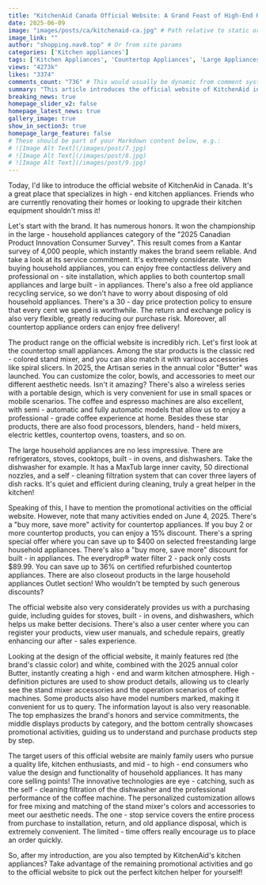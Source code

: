 ```yaml
---
title: "KitchenAid Canada Official Website: A Grand Feast of High-End Kitchen Appliances, Limited-Time Discounts You Can't Miss!"
date: 2025-06-09
image: "images/posts/ca/kitchenaid-ca.jpg" # Path relative to static or assets
image_link: ""
author: "shopping.nav8.top" # Or from site params
categories: ['Kitchen appliances']
tags: ['Kitchen Appliances', 'Countertop Appliances', 'Large Appliances', 'KitchenAid', 'Coffee and Espresso Machines', 'Food Processors', 'Blenders', 'Handheld Blenders', 'Kettles', 'Countertop Ovens', 'Toasters', 'Refrigerators', 'Stoves', 'Cooktops', 'Built-in Ovens', 'Dishwashers', 'Free Contactless Delivery Service', 'Professional On-site Installation Service', 'Free Old Appliance Recycling Service', '30-day Price Protection Service', 'Flexible Return and Exchange Service', 'Purchase Guide Service', 'User Center Service', 'Influencer cooperation services', 'Promotion Information Services']
views: "4273k"
likes: "3374"
comments_count: "736" # This would usually be dynamic from comment system
summary: "This article introduces the official website of KitchenAid in Canada. The brand has many honors and provides considerate service. The official website offers a rich variety of products, including countertop small appliances and large household appliances, and there are also various promotional activities. The website is reasonably designed, and its target users are families that pursue quality. Its core selling points include innovative technology and personalized customization. If you're心动 (should be interested here), you can take advantage of the activities and go to the official website to make a selection.  "
breaking_news: true   
homepage_slider_v2: false  
homepage_latest_news: true  
gallery_image: true  
show_in_section3: true
homepage_large_feature: false
# These should be part of your Markdown content below, e.g.:
# ![Image Alt Text](/images/post/7.jpg)
# ![Image Alt Text](/images/post/8.jpg)
# ![Image Alt Text](/images/post/9.jpg)
---
```


Today, I'd like to introduce the official website of KitchenAid in Canada. It's a great place that specializes in high - end kitchen appliances. Friends who are currently renovating their homes or looking to upgrade their kitchen equipment shouldn't miss it!

Let's start with the brand. It has numerous honors. It won the championship in the large - household appliances category of the "2025 Canadian Product Innovation Consumer Survey". This result comes from a Kantar survey of 4,000 people, which instantly makes the brand seem reliable. And take a look at its service commitment. It's extremely considerate. When buying household appliances, you can enjoy free contactless delivery and professional on - site installation, which applies to both countertop small appliances and large built - in appliances. There's also a free old appliance recycling service, so we don't have to worry about disposing of old household appliances. There's a 30 - day price protection policy to ensure that every cent we spend is worthwhile. The return and exchange policy is also very flexible, greatly reducing our purchase risk. Moreover, all countertop appliance orders can enjoy free delivery!

The product range on the official website is incredibly rich. Let's first look at the countertop small appliances. Among the star products is the classic red - colored stand mixer, and you can also match it with various accessories like spiral slicers. In 2025, the Artisan series in the annual color "Butter" was launched. You can customize the color, bowls, and accessories to meet our different aesthetic needs. Isn't it amazing? There's also a wireless series with a portable design, which is very convenient for use in small spaces or mobile scenarios. The coffee and espresso machines are also excellent, with semi - automatic and fully automatic models that allow us to enjoy a professional - grade coffee experience at home. Besides these star products, there are also food processors, blenders, hand - held mixers, electric kettles, countertop ovens, toasters, and so on.

The large household appliances are no less impressive. There are refrigerators, stoves, cooktops, built - in ovens, and dishwashers. Take the dishwasher for example. It has a MaxTub large inner cavity, 50 directional nozzles, and a self - cleaning filtration system that can cover three layers of dish racks. It's quiet and efficient during cleaning, truly a great helper in the kitchen!

Speaking of this, I have to mention the promotional activities on the official website. However, note that many activities ended on June 4, 2025. There's a "buy more, save more" activity for countertop appliances. If you buy 2 or more countertop products, you can enjoy a 15% discount. There's a spring special offer where you can save up to $400 on selected freestanding large household appliances. There's also a "buy more, save more" discount for built - in appliances. The everydrop® water filter 2 - pack only costs $89.99. You can save up to 36% on certified refurbished countertop appliances. There are also closeout products in the large household appliances Outlet section! Who wouldn't be tempted by such generous discounts?

The official website also very considerately provides us with a purchasing guide, including guides for stoves, built - in ovens, and dishwashers, which helps us make better decisions. There's also a user center where you can register your products, view user manuals, and schedule repairs, greatly enhancing our after - sales experience.

Looking at the design of the official website, it mainly features red (the brand's classic color) and white, combined with the 2025 annual color Butter, instantly creating a high - end and warm kitchen atmosphere. High - definition pictures are used to show product details, allowing us to clearly see the stand mixer accessories and the operation scenarios of coffee machines. Some products also have model numbers marked, making it convenient for us to query. The information layout is also very reasonable. The top emphasizes the brand's honors and service commitments, the middle displays products by category, and the bottom centrally showcases promotional activities, guiding us to understand and purchase products step by step.

The target users of this official website are mainly family users who pursue a quality life, kitchen enthusiasts, and mid - to high - end consumers who value the design and functionality of household appliances. It has many core selling points! The innovative technologies are eye - catching, such as the self - cleaning filtration of the dishwasher and the professional performance of the coffee machine. The personalized customization allows for free mixing and matching of the stand mixer's colors and accessories to meet our aesthetic needs. The one - stop service covers the entire process from purchase to installation, return, and old appliance disposal, which is extremely convenient. The limited - time offers really encourage us to place an order quickly.

So, after my introduction, are you also tempted by KitchenAid's kitchen appliances? Take advantage of the remaining promotional activities and go to the official website to pick out the perfect kitchen helper for yourself! 
